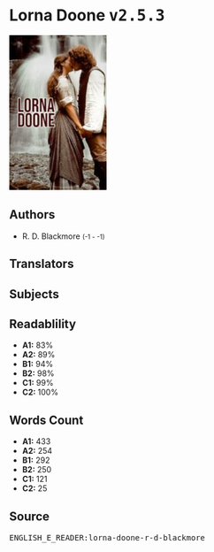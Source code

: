 # Lorna Doone <kbd>v2.5.3</kbd>

![](./cover.medium.jpg "")

## Authors


 - R. D. Blackmore <small>(-1 - -1)</small>

## Translators



## Subjects



## Readablility


 - **A1:** 83%
 - **A2:** 89%
 - **B1:** 94%
 - **B2:** 98%
 - **C1:** 99%
 - **C2:** 100%

## Words Count


 - **A1:** 433
 - **A2:** 254
 - **B1:** 292
 - **B2:** 250
 - **C1:** 121
 - **C2:** 25

## Source


<kbd>ENGLISH_E_READER:lorna-doone-r-d-blackmore</kbd>
